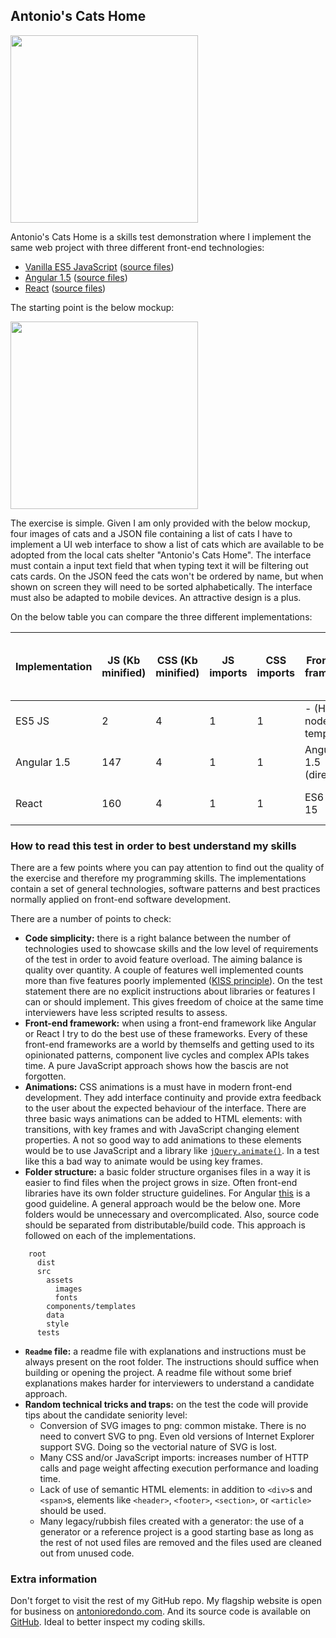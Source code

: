 ## Antonio's Cats Home

<img align="center" src="http://i.imgur.com/mv8lPf8.png" height="300px" />

Antonio's Cats Home is a skills test demonstration where I implement the same web project with three different front-end technologies:
- [Vanilla ES5 JavaScript](https://antonioredondo.github.io/AntoniosCatsHome/vanillaJavaScript/README.htm) ([source files](https://github.com/AntonioRedondo/AntoniosCatsHome/tree/master/vanillaJavaScript))
- [Angular 1.5](https://antonioredondo.github.io/AntoniosCatsHome/angular1.5/README.htm) ([source files](https://github.com/AntonioRedondo/AntoniosCatsHome/tree/master/angular1.5))
- [React](https://antonioredondo.github.io/AntoniosCatsHome/react/README.htm) ([source files](https://github.com/AntonioRedondo/AntoniosCatsHome/tree/master/react))

The starting point is the below mockup:

<img align="center" src="http://i.imgur.com/gouHjEJ.png" height="300px" />

The exercise is simple. Given I am only provided with the below mockup, four images of cats and a JSON file containing a list of cats I have to implement a UI web interface to show a list of cats which are available to be adopted from the local cats shelter "Antonio's Cats Home". The interface must contain a input text field that when typing text it will be filtering out cats cards. On the JSON feed the cats won't be ordered by name, but when shown on screen they will need to be sorted alphabetically. The interface must also be adapted to mobile devices. An attractive design is a plus.

On the below table you can compare the three different implementations:

| Implementation | JS (Kb minified) | CSS (Kb minified) | JS imports | CSS imports | Front-end framework | Other libraries | CSS Framework | Animations | Selectable cards | Building tools | Server | Tests | Readme file | Project ready out of the box
| --- | --- | --- | --- | --- | --- | --- | --- | --- | --- | --- | --- | --- | --- | --- |
| ES5 JS | 2 | 4 | 1 | 1 | - (HTML node as template) | - | LESS (with BEM) | Yes | Yes | NPM, Gulp | Node.js | Karma, Jasmine, PhantomJS | HTML | On Dist folder |
| Angular 1.5 | 147 | 4 | 1 | 1 | Angular 1.5 (directive) | - | LESS (with BEM) | Yes | Yes | NPM, Gulp | Node.js | Karma, Jasmine, PhantomJS | HTML | On Dist folder |
| React | 160 | 4 | 1 | 1 | ES6 React 15 | Redux | LESS (with BEM) | Yes | Yes |  NPM, Gulp, Browserify | Node.js | Karma, Jasmine, PhantomJS | HTML | On Dist folder |

### How to read this test in order to best understand my skills
There are a few points where you can pay attention to find out the quality of the exercise and therefore my programming skills. The implementations contain a set of general technologies, software patterns and best practices normally applied on front-end software development.

There are a number of points to check:
- **Code simplicity:** there is a right balance between the number of technologies used to showcase skills and the low level of requirements of the test in order to avoid feature overload. The aiming balance is quality over quantity. A couple of features well implemented counts more than five features poorly implemented ([KISS principle](https://en.wikipedia.org/wiki/KISS_principle])). On the test statement there are no explicit instructions about libraries or features I can or should implement. This gives freedom of choice at the same time interviewers have less scripted results to assess.
- **Front-end framework:** when using a front-end framework like Angular or React I try to do the best use of these frameworks. Every of these front-end frameworks are a world by themselfs and getting used to its opinionated patterns, component live cycles and complex APIs takes time. A pure JavaScript approach shows how the bascis are not forgotten.
- **Animations:** CSS animations is a must have in modern front-end development. They add interface continuity and provide extra feedback to the user about the expected behaviour of the interface. There are three basic ways animations can be added to HTML elements: with transitions, with key frames and with JavaScript changing element properties. A not so good way to add animations to these elements would be to use JavaScript and a library like [`jQuery.animate()`](http://api.jquery.com/animate). In a test like this a bad way to animate would be using key frames.
- **Folder structure:** a basic folder structure organises files in a way it is easier to find files when the project grows in size. Often front-end libraries have its own folder structure guidelines. For Angular [this](http://stackoverflow.com/questions/18542353/angularjs-folder-structure) is a good guideline. A general approach would be the below one. More folders would be unnecessary and overcomplicated. Also, source code should be separated from distributable/build code. This approach is followed on each of the implementations.
```
    root
      dist
      src
        assets
          images
          fonts
        components/templates
        data
        style
      tests
```
- **`Readme` file:** a readme file with explanations and instructions must be always present on the root folder. The instructions should suffice when building or opening the project. A readme file without some brief explanations makes harder for interviewers to understand a candidate approach.
- **Random technical tricks and traps:** on the test the code will provide tips about the candidate seniority level:
  - Conversion of SVG images to png: common mistake. There is no need to convert SVG to png. Even old versions of Internet Explorer support SVG. Doing so the vectorial nature of SVG is lost.
  - Many CSS and/or JavaScript imports: increases number of HTTP calls and page weight affecting execution performance and loading time.
  - Lack of use of semantic HTML elements: in addition to `<div>`s and `<span>`s, elements like `<header>`, `<footer>`, `<section>`, or `<article>` should be used.
  - Many legacy/rubbish files created with a generator: the use of a generator or a reference project is a good starting base as long as the rest of not used files are removed and the files used are cleaned out from unused code.

### Extra information
Don't forget to visit the rest of my GitHub repo. My flagship website is open for business on [antonioredondo.com](http://antonioredondo.com). And its source code is available on [GitHub](https://github.com/AntonioRedondo/antonioredondo.com-v3). Ideal to better inspect my coding skills.
